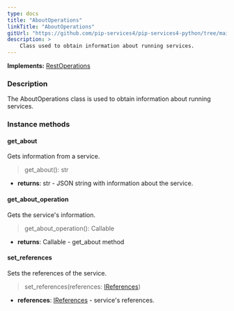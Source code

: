 ```yaml
---
type: docs
title: "AboutOperations"
linkTitle: "AboutOperations"
gitUrl: "https://github.com/pip-services4/pip-services4-python/tree/main/pip-services4-http-python"
description: >
    Class used to obtain information about running services.
---
```


**Implements:** [RestOperations](../rest_operations)

### Description

The AboutOperations class is used to obtain information about running services.

### Instance methods

#### get_about
Gets information from a service.

> get_about(): str

- **returns**: str - JSON string with information about the service.


#### get_about_operation
Gets the service's information.

> get_about_operation(): Callable

- **returns**: Callable - get_about method


#### set_references
Sets the references of the service.

> set_references(references: [IReferences](../../../components/refer/ireferences))

- **references**: [IReferences](../../../components/refer/ireferences) - service's references.
